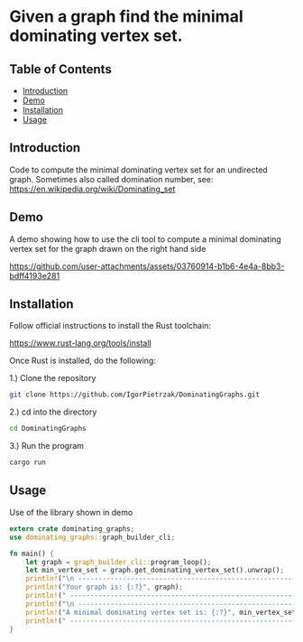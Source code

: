 # Given a graph find the minimal dominating vertex set.

## Table of Contents
- [Introduction](#introduction)
- [Demo](#demo)
- [Installation](#installation)
- [Usage](#usage)


## Introduction
Code to compute the minimal dominating vertex set for an undirected graph. Sometimes also called domination number, see: https://en.wikipedia.org/wiki/Dominating_set


## Demo
A demo showing how to use the cli tool to compute a minimal dominating vertex set for the graph drawn on the right hand side


https://github.com/user-attachments/assets/03760914-b1b6-4e4a-8bb3-bdff4193e281

## Installation
Follow official instructions to install the Rust toolchain:

https://www.rust-lang.org/tools/install

Once Rust is installed, do the following:

1.) Clone the repository

```bash
git clone https://github.com/IgorPietrzak/DominatingGraphs.git
```

2.) cd into the directory


```bash
cd DominatingGraphs
```


3.) Run the program

```bash
cargo run
```

## Usage


Use of the library shown in demo

```rust
extern crate dominating_graphs;
use dominating_graphs::graph_builder_cli;

fn main() {
    let graph = graph_builder_cli::program_loop();
    let min_vertex_set = graph.get_dominating_vertex_set().unwrap();
    println!("\n ------------------------------------------------------------------------------");
    println!("Your graph is: {:?}", graph);
    println!(" ------------------------------------------------------------------------------");
    println!("\n ------------------------------------------------------------------------------");
    println!("A minimal dominating vertex set is: {:?}", min_vertex_set);
    println!(" ------------------------------------------------------------------------------ \n");
}
```

